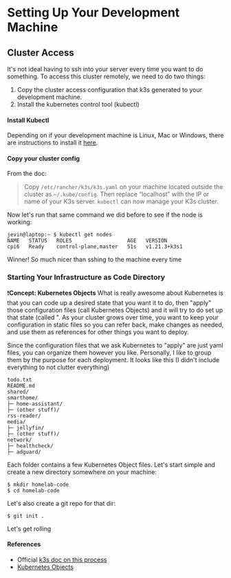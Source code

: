 # Setting Up Your Development Machine

## Cluster Access

It's not ideal having to ssh into your server every time you want to do something. To access this cluster remotely, we need to do two things:

1. Copy the cluster access configuration that k3s generated to your development machine.
2. Install the kubernetes control tool \(kubectl\)

#### Install Kubectl

Depending on if your development machine is Linux, Mac or Windows, there are instructions to install it [here](https://kubernetes.io/docs/tasks/tools/#kubectl). 

#### Copy your cluster config

From the doc:

> Copy `/etc/rancher/k3s/k3s.yaml` on your machine located outside the cluster as `~/.kube/config`. Then replace “localhost” with the IP or name of your K3s server. `kubectl` can now manage your K3s cluster.

Now let's run that same command we did before to see if the node is working:

```text
jevin@laptop:~ $ kubectl get nodes
NAME   STATUS   ROLES                  AGE   VERSION
cpi6   Ready    control-plane,master   51s   v1.21.3+k3s1
```

Winner! So much nicer than sshing to the machine every time

### Starting Your Infrastructure as Code Directory

❗**Concept: Kubernetes Objects** What is really awesome about Kubernetes is that you can code up a desired state that you want it to do, then "apply" those configuration files \(call Kubernetes Objects\) and it will try to do set up that state \(called ". As your cluster grows over time, you want to keep your configuration in static files so you can refer back, make changes as needed, and use them as references for other things you want to deploy. 

Since the configuration files that we ask Kubernetes to "apply" are just yaml files, you can organize them however you like. Personally, I like to group them by the purpose for each deployment. It looks like this \(I didn't include everything to not clutter everything\)

```text
todo.txt
README.md
shared/
smarthome/
├─ home-assistant/
├─ (other stuff)/
rss-reader/
media/
├─ jellyfin/
├─ (other stuff)/
network/
├─ healthcheck/
├─ adguard/

```

Each folder contains a few Kubernetes Object files. Let's start simple and create a new directory somewhere on your machine:

```text
$ mkdir homelab-code
$ cd homelab-code
```

Let's also create a git repo for that dir:

```text
$ git init .
```

Let's get rolling

#### References

* Official [k3s doc on this process](https://rancher.com/docs/k3s/latest/en/cluster-access/)
* [Kubernetes Objects ](https://kubernetes.io/docs/concepts/overview/working-with-objects/kubernetes-objects/)

